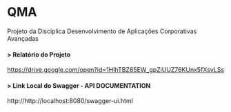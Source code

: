 # QMA
Projeto da Disciplica Desenvolvimento de Aplicações Corporativas Avançadas




#### > Relatório do Projeto
https://drive.google.com/open?id=1HIhTBZ65EW_gpZiUUZ76KUnx5fXsvLSs

#### > Link Local do Swagger - API DOCUMENTATION
http://http://localhost:8080/swagger-ui.html

